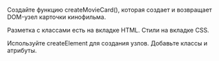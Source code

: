  Создайте функцию createMovieCard(), которая 
  создает и возвращает DOM-узел карточки кинофильма.
  
  Разметка с классами есть на вкладке HTML.
  Стили на вкладке CSS.
  
  Используйте createElement для создания узлов.
  Добавьте классы и атрибуты.